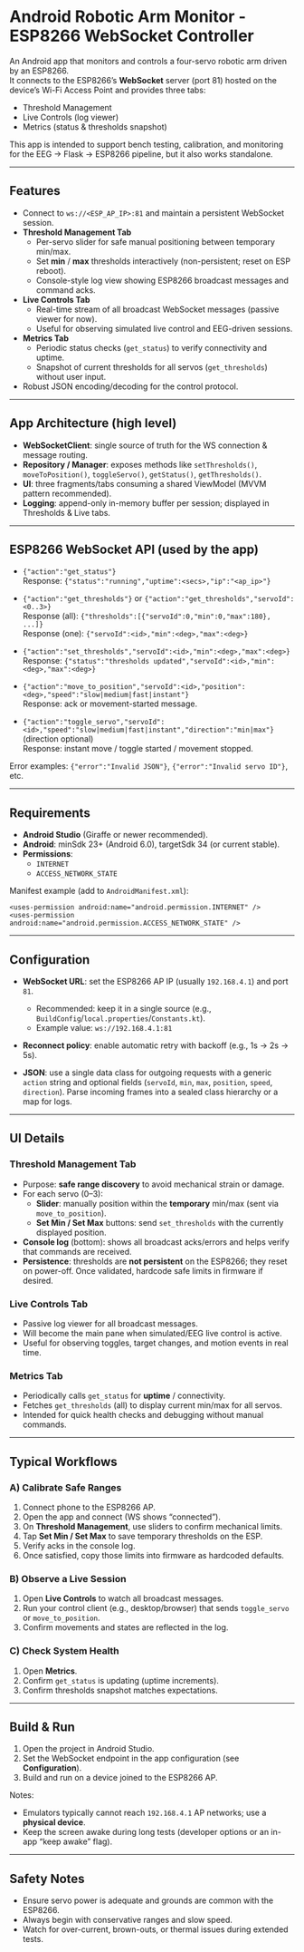 # Android Robotic Arm Monitor - ESP8266 WebSocket Controller

An Android app that monitors and controls a four-servo robotic arm driven by an ESP8266.  
It connects to the ESP8266’s **WebSocket** server (port 81) hosted on the device’s Wi-Fi Access Point and provides three tabs:

- Threshold Management
- Live Controls (log viewer)
- Metrics (status & thresholds snapshot)

This app is intended to support bench testing, calibration, and monitoring for the EEG → Flask → ESP8266 pipeline, but it also works standalone.

---

## Features

- Connect to `ws://<ESP_AP_IP>:81` and maintain a persistent WebSocket session.
- **Threshold Management Tab**
  - Per-servo slider for safe manual positioning between temporary min/max.
  - Set **min** / **max** thresholds interactively (non-persistent; reset on ESP reboot).
  - Console-style log view showing ESP8266 broadcast messages and command acks.
- **Live Controls Tab**
  - Real-time stream of all broadcast WebSocket messages (passive viewer for now).
  - Useful for observing simulated live control and EEG-driven sessions.
- **Metrics Tab**
  - Periodic status checks (`get_status`) to verify connectivity and uptime.
  - Snapshot of current thresholds for all servos (`get_thresholds`) without user input.
- Robust JSON encoding/decoding for the control protocol.

---

## App Architecture (high level)

- **WebSocketClient**: single source of truth for the WS connection & message routing.
- **Repository / Manager**: exposes methods like `setThresholds()`, `moveToPosition()`, `toggleServo()`, `getStatus()`, `getThresholds()`.
- **UI**: three fragments/tabs consuming a shared ViewModel (MVVM pattern recommended).
- **Logging**: append-only in-memory buffer per session; displayed in Thresholds & Live tabs.

---

## ESP8266 WebSocket API (used by the app)

- `{"action":"get_status"}`  
  Response: `{"status":"running","uptime":<secs>,"ip":"<ap_ip>"}`

- `{"action":"get_thresholds"}` or `{"action":"get_thresholds","servoId":<0..3>}`  
  Response (all): `{"thresholds":[{"servoId":0,"min":0,"max":180}, ...]}`  
  Response (one): `{"servoId":<id>,"min":<deg>,"max":<deg>}`

- `{"action":"set_thresholds","servoId":<id>,"min":<deg>,"max":<deg>}`  
  Response: `{"status":"thresholds updated","servoId":<id>,"min":<deg>,"max":<deg>}`

- `{"action":"move_to_position","servoId":<id>,"position":<deg>,"speed":"slow|medium|fast|instant"}`  
  Response: ack or movement-started message.

- `{"action":"toggle_servo","servoId":<id>,"speed":"slow|medium|fast|instant","direction":"min|max"}` (direction optional)  
  Response: instant move / toggle started / movement stopped.

Error examples: `{"error":"Invalid JSON"}`, `{"error":"Invalid servo ID"}`, etc.

---

## Requirements

- **Android Studio** (Giraffe or newer recommended).
- **Android**: minSdk 23+ (Android 6.0), targetSdk 34 (or current stable).
- **Permissions**:
  - `INTERNET`
  - `ACCESS_NETWORK_STATE`

Manifest example (add to `AndroidManifest.xml`):

    <uses-permission android:name="android.permission.INTERNET" />
    <uses-permission android:name="android.permission.ACCESS_NETWORK_STATE" />

---

## Configuration

- **WebSocket URL**: set the ESP8266 AP IP (usually `192.168.4.1`) and port `81`.
  - Recommended: keep it in a single source (e.g., `BuildConfig`/`local.properties`/`Constants.kt`).
  - Example value: `ws://192.168.4.1:81`

- **Reconnect policy**: enable automatic retry with backoff (e.g., 1s → 2s → 5s).

- **JSON**: use a single data class for outgoing requests with a generic `action` string and optional fields (`servoId`, `min`, `max`, `position`, `speed`, `direction`). Parse incoming frames into a sealed class hierarchy or a map for logs.

---

## UI Details

### Threshold Management Tab
- Purpose: **safe range discovery** to avoid mechanical strain or damage.
- For each servo (0–3):
  - **Slider**: manually position within the **temporary** min/max (sent via `move_to_position`).
  - **Set Min / Set Max** buttons: send `set_thresholds` with the currently displayed position.
- **Console log** (bottom): shows all broadcast acks/errors and helps verify that commands are received.
- **Persistence**: thresholds are **not persistent** on the ESP8266; they reset on power-off. Once validated, hardcode safe limits in firmware if desired.

### Live Controls Tab
- Passive log viewer for all broadcast messages.
- Will become the main pane when simulated/EEG live control is active.
- Useful for observing toggles, target changes, and motion events in real time.

### Metrics Tab
- Periodically calls `get_status` for **uptime** / connectivity.
- Fetches `get_thresholds` (all) to display current min/max for all servos.
- Intended for quick health checks and debugging without manual commands.

---

## Typical Workflows

### A) Calibrate Safe Ranges
1. Connect phone to the ESP8266 AP.
2. Open the app and connect (WS shows “connected”).
3. On **Threshold Management**, use sliders to confirm mechanical limits.
4. Tap **Set Min / Set Max** to save temporary thresholds on the ESP.
5. Verify acks in the console log.
6. Once satisfied, copy those limits into firmware as hardcoded defaults.

### B) Observe a Live Session
1. Open **Live Controls** to watch all broadcast messages.
2. Run your control client (e.g., desktop/browser) that sends `toggle_servo` or `move_to_position`.
3. Confirm movements and states are reflected in the log.

### C) Check System Health
1. Open **Metrics**.
2. Confirm `get_status` is updating (uptime increments).
3. Confirm thresholds snapshot matches expectations.

---

## Build & Run

1. Open the project in Android Studio.
2. Set the WebSocket endpoint in the app configuration (see **Configuration**).
3. Build and run on a device joined to the ESP8266 AP.

Notes:
- Emulators typically cannot reach `192.168.4.1` AP networks; use a **physical device**.
- Keep the screen awake during long tests (developer options or an in-app “keep awake” flag).

---

## Safety Notes

- Ensure servo power is adequate and grounds are common with the ESP8266.
- Always begin with conservative ranges and slow speed.
- Watch for over-current, brown-outs, or thermal issues during extended tests.



